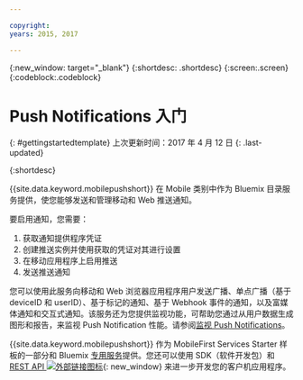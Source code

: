 ```yaml
---

copyright:
years: 2015, 2017

---
```


{:new_window: target="_blank"}
{:shortdesc: .shortdesc}
{:screen:.screen}
{:codeblock:.codeblock}

# Push Notifications 入门
{: #gettingstartedtemplate}
上次更新时间：2017 年 4 月 12 日
{: .last-updated}

{:shortdesc}

{{site.data.keyword.mobilepushshort}} 在 Mobile 类别中作为 Bluemix 目录服务提供，使您能够发送和管理移动和 Web 推送通知。

要启用通知，您需要：

1. 获取通知提供程序凭证
1. 创建推送实例并使用获取的凭证对其进行设置
1. 在移动应用程序上启用推送
1. 发送推送通知

您可以使用此服务向移动和 Web 浏览器应用程序用户发送广播、单点广播（基于 deviceID 和 userID）、基于标记的通知、基于 Webhook 事件的通知，以及富媒体通知和交互式通知。该服务还为您提供监视功能，可帮助您通过从用户数据生成图形和报告，来监视 Push Notification 性能。请参阅[监视 Push Notifications](/docs/services/mobilepush/t_push_monitoring.html)。

{{site.data.keyword.mobilepushshort}} 作为 MobileFirst Services Starter 样板的一部分和 Bluemix [专用服务](/docs/dedicated/index.html)提供。您还可以使用 SDK（软件开发包）和 [REST API ![外部链接图标](../../icons/launch-glyph.svg "外部链接图标")](https://mobile.ng.bluemix.net/imfpush/){: new_window} 来进一步开发您的客户机应用程序。








